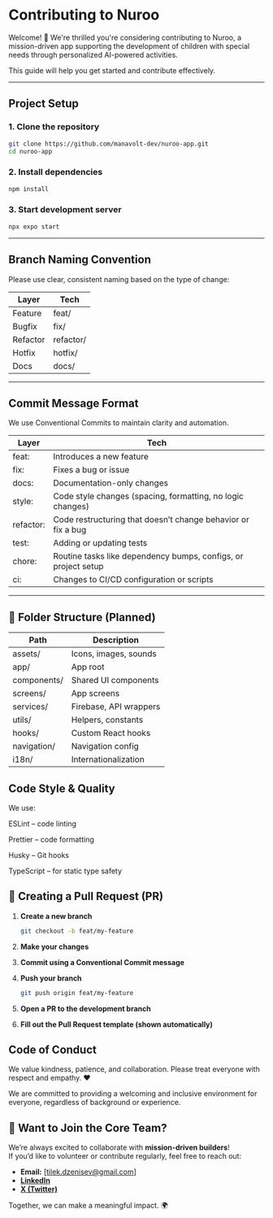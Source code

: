# Contributing to Nuroo

Welcome! 👋
We're thrilled you're considering contributing to Nuroo, a mission-driven app supporting the development of children with special needs through personalized AI-powered activities.

This guide will help you get started and contribute effectively.

---

## Project Setup

### 1. Clone the repository

```bash
git clone https://github.com/manavolt-dev/nuroo-app.git
cd nuroo-app
```

### 2. Install dependencies

```bash
npm install
```

### 3. Start development server

```bash
npx expo start
```

---

## Branch Naming Convention

Please use clear, consistent naming based on the type of change:

| Layer    | Tech      |
| -------- | --------- |
| Feature  | feat/     |
| Bugfix   | fix/      |
| Refactor | refactor/ |
| Hotfix   | hotfix/   |
| Docs     | docs/     |

---

## Commit Message Format

We use Conventional Commits to maintain clarity and automation.

| Layer     | Tech                                                           |
| --------- | -------------------------------------------------------------- |
| feat:     | Introduces a new feature                                       |
| fix:      | Fixes a bug or issue                                           |
| docs:     | Documentation-only changes                                     |
| style:    | Code style changes (spacing, formatting, no logic changes)     |
| refactor: | Code restructuring that doesn’t change behavior or fix a bug   |
| test:     | Adding or updating tests                                       |
| chore:    | Routine tasks like dependency bumps, configs, or project setup |
| ci:       | Changes to CI/CD configuration or scripts                      |

---

## 📁 Folder Structure (Planned)

| Path        | Description            |
| ----------- | ---------------------- |
| assets/     | Icons, images, sounds  |
| app/        | App root               |
| components/ | Shared UI components   |
| screens/    | App screens            |
| services/   | Firebase, API wrappers |
| utils/      | Helpers, constants     |
| hooks/      | Custom React hooks     |
| navigation/ | Navigation config      |
| i18n/       | Internationalization   |

## Code Style & Quality

We use:

ESLint – code linting

Prettier – code formatting

Husky – Git hooks

TypeScript – for static type safety

## 🚀 Creating a Pull Request (PR)

1. **Create a new branch**

   ```bash
   git checkout -b feat/my-feature

   ```

2. **Make your changes**

3. **Commit using a Conventional Commit message**

4. **Push your branch**

   ```bash
   git push origin feat/my-feature

   ```

5. **Open a PR to the development branch**

6. **Fill out the Pull Request template (shown automatically)**

## Code of Conduct

We value kindness, patience, and collaboration.
Please treat everyone with respect and empathy. ❤️

We are committed to providing a welcoming and inclusive environment for everyone, regardless of background or experience.

## 🧠 Want to Join the Core Team?

We’re always excited to collaborate with **mission-driven builders**!  
If you’d like to volunteer or contribute regularly, feel free to reach out:

- **Email:** [tilek.dzenisev@gmail.com]
- [**LinkedIn**](https://www.linkedin.com/in/tilek-dzhenishev/)
- [**X (Twitter)**](https://x.com/tilek_04)

Together, we can make a meaningful impact. 🌍
